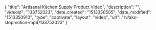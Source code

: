 {
    "title": "Artisanal Kitchen Supply Product Video",
    "description": "",
    "videoid": "133752023",
    "date_created": "1513350505",
    "date_modified": "1513350910",
    "type": "captivate",
    "layout": "video",
    "url": "\/v\/aks-stopmotion-mp4\/133752023"
}
